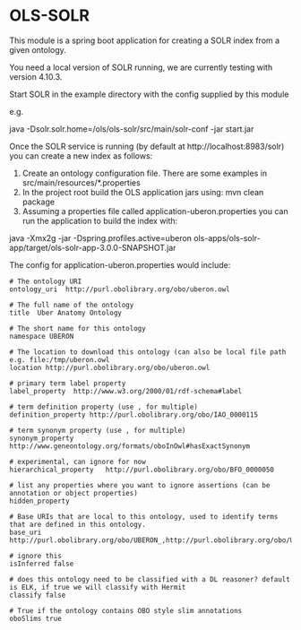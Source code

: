 # OLS-SOLR
This module is a spring boot application for creating a SOLR index from a given ontology. 

You need a local version of SOLR running, we are currently testing with version 4.10.3. 

Start SOLR in the example directory with the config supplied by this module 

e.g. 

java -Dsolr.solr.home=<PATH TO HERE>/ols/ols-solr/src/main/solr-conf -jar start.jar

Once the SOLR service is running (by default at http://localhost:8983/solr) you can create a new index as follows:

1. Create an ontology configuration file. There are some examples in src/main/resources/*.properties
2. In the project root build the OLS application jars using: mvn clean package
3. Assuming a properties file called application-uberon.properties you can run the application to build the index with: 

java -Xmx2g -jar -Dspring.profiles.active=uberon ols-apps/ols-solr-app/target/ols-solr-app-3.0.0-SNAPSHOT.jar

The config for application-uberon.properties would include:

```
# The ontology URI
ontology_uri  http://purl.obolibrary.org/obo/uberon.owl

# The full name of the ontology
title  Uber Anatomy Ontology

# The short name for this ontology
namespace UBERON

# The location to download this ontology (can also be local file path e.g. file:/tmp/uberon.owl
location http://purl.obolibrary.org/obo/uberon.owl

# primary term label property
label_property  http://www.w3.org/2000/01/rdf-schema#label

# term definition property (use , for multiple)
definition_property http://purl.obolibrary.org/obo/IAO_0000115

# term synonym property (use , for multiple)
synonym_property    http://www.geneontology.org/formats/oboInOwl#hasExactSynonym

# experimental, can ignore for now
hierarchical_property   http://purl.obolibrary.org/obo/BFO_0000050

# list any properties where you want to ignore assertions (can be annotation or object properties)
hidden_property

# Base URIs that are local to this ontology, used to identify terms that are defined in this ontology. 
base_uri    http://purl.obolibrary.org/obo/UBERON_,http://purl.obolibrary.org/obo/UBPROP_,http://purl.obolibrary.org/obo/uberon/core#

# ignore this
isInferred false

# does this ontology need to be classified with a DL reasoner? default is ELK, if true we will classify with Hermit
classify false

# True if the ontology contains OBO style slim annotations
oboSlims true
```
